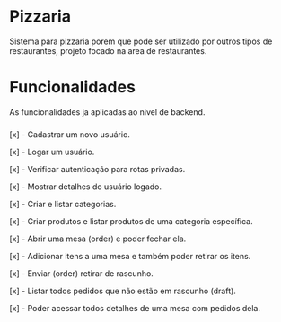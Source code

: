 # Pizzaria
Sistema para pizzaria porem que pode ser utilizado por outros tipos de restaurantes, projeto focado na area de restaurantes.
#
# Funcionalidades
As funcionalidades ja aplicadas ao nivel de backend.
###
[x] - Cadastrar um novo usuário.

[x] - Logar um usuário.

[x] - Verificar autenticação para rotas privadas.

[x] - Mostrar detalhes do usuário logado.

[x] - Criar e listar categorias.

[x] - Criar produtos e listar produtos de uma categoria específica.

[x] - Abrir uma mesa (order) e poder fechar ela.

[x] - Adicionar itens a uma mesa e também poder retirar os itens.

[x]  - Enviar (order) retirar de rascunho.

[x]  - Listar todos pedidos que não estão em rascunho (draft).

[x]  - Poder acessar todos detalhes de uma mesa com pedidos dela.

